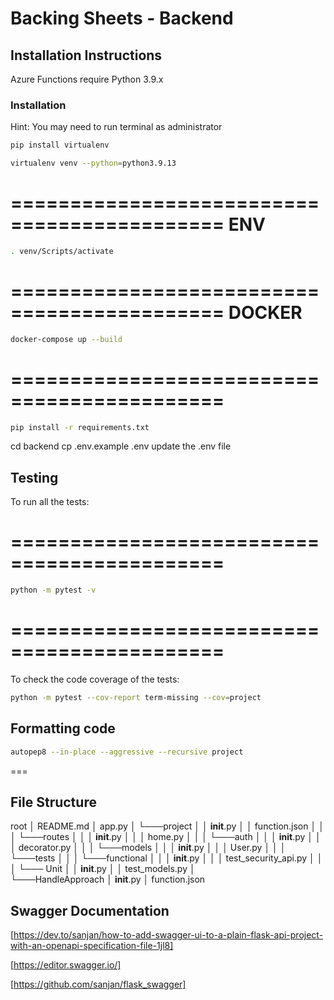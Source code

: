 
# Backing Sheets - Backend
## Installation Instructions
Azure Functions require Python 3.9.x

### Installation
Hint: You may need to run terminal as administrator

```sh
pip install virtualenv
```

```sh
virtualenv venv --python=python3.9.13
```
============================================
ENV 
============================================
```sh
. venv/Scripts/activate
```
============================================
DOCKER 
============================================
```sh
docker-compose up --build
```
============================================
============================================

```sh
pip install -r requirements.txt
```

cd backend 
cp .env.example .env
update the .env file

## Testing

To run all the tests:

============================================
============================================
```sh
python -m pytest -v
```
============================================
============================================

To check the code coverage of the tests:

```sh
python -m pytest --cov-report term-missing --cov=project
```

## Formatting code
```sh 
autopep8 --in-place --aggressive --recursive project
```
===

## File Structure 
root
│   README.md
│   app.py
│
└───project
│   │   __init__.py
│   │   function.json
│   │
│   └───routes
│   │   │   __init__.py
│   │   │   home.py
│   │ 
│   └───auth
│   │   │   __init__.py
│   │   │   decorator.py
│   │
│   └───models
│   │   │   __init__.py
│   │   │   User.py
│   │
│   └───tests
│		    │
│		    └───functional
│		    │   │		__init__.py
│		    │   │		test_security_api.py
│		    │
│		    └─── Unit
│		        │		__init__.py
│		        │		test_models.py
│   
└───HandleApproach
    │   __init__.py
    │   function.json

## Swagger Documentation

[https://dev.to/sanjan/how-to-add-swagger-ui-to-a-plain-flask-api-project-with-an-openapi-specification-file-1jl8]

[https://editor.swagger.io/]

[https://github.com/sanjan/flask_swagger]